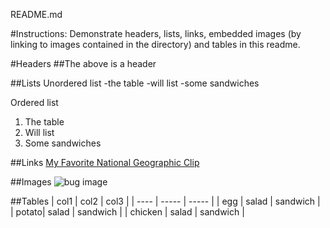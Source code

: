 README.md

#Instructions:
Demonstrate headers, lists, links, embedded images (by linking to images contained in the directory) and tables in this readme.

#Headers
##The above is a header

##Lists
Unordered list
-the table
-will list
-some sandwiches

Ordered list
1. The table
2. Will list
3. Some sandwiches

##Links
[My Favorite National Geographic Clip](https://www.youtube.com/watch?v=Bkq1PAyGuZY)

##Images
![bug image](/Users/bria/Desktop/tfcb-homework01/images/casent_0191696_camponotus_darwinii.jpg)

##Tables
| col1 | col2 | col3 |
| ---- | ----- | ----- |
| egg | salad | sandwich |
| potato| salad | sandwich |
| chicken | salad | sandwich |